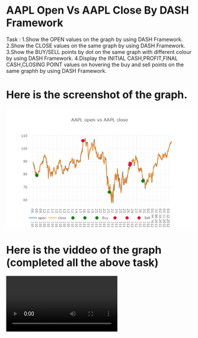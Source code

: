 # AAPL Open Vs AAPL Close By DASH Framework

Task :
  1.Show the OPEN values on the graph by using DASH Framework.
  2.Show the CLOSE values on the same graph by using DASH Framework.
  3.Show the BUY/SELL points by dot on the same graph with different colour by using DASH Framework.
  4.Display the INITIAL CASH,PROFIT,FINAL CASH,CLOSING POINT values on hovering the buy and sell points on the same graphh by using DASH       Framework.

# Here is the screenshot of the graph.

![](data/Finalplot.png)

# Here is the viddeo of the graph (completed all the above task)

![](data/Dash(AAPL%20Open%20VS%20AAPL%20Close).mp4)

